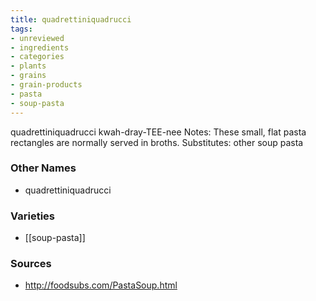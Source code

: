 ```yaml
---
title: quadrettiniquadrucci
tags:
- unreviewed
- ingredients
- categories
- plants
- grains
- grain-products
- pasta
- soup-pasta
---
```

quadrettiniquadrucci kwah-dray-TEE-nee Notes: These small, flat pasta rectangles are normally served in broths. Substitutes: other soup pasta

### Other Names

* quadrettiniquadrucci

### Varieties

* [[soup-pasta]]

### Sources
* http://foodsubs.com/PastaSoup.html

